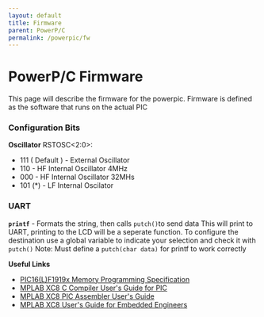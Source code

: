 ```yaml
---
layout: default
title: Firmware
parent: PowerP/C
permalink: /powerpic/fw
---
```


# PowerP/C Firmware
This page will describe the firmware for the powerpic. Firmware is defined as the software that runs on the actual PIC

### Configuration Bits

**Oscillator**
RSTOSC<2:0>:
 - 111 ( Default ) - External Oscillator
 - 110 - HF Internal Oscillator 4MHz
 - 000 - HF Internal Oscillator 32MHs
 - 101 (*) - LF Internal Oscilator

### UART

**`printf`** - Formats the string, then calls `putch()`to send data
This will print to UART, printing to the LCD will be a seperate function. To configure the destination use a global variable to indicate your selection and check it with `putch()`
Note: Must define a `putch(char data)` for printf to work correctly

**Useful Links**
- [PIC16(L)F1919x Memory Programming Specification](https://ww1.microchip.com/downloads/en/DeviceDoc/PIC16F1919X-Memory-Programming-Spec-40001846C.pdf)
- [MPLAB XC8 C Compiler User's Guide for PIC](https://www.microchip.com/content/dam/mchp/documents/DEV/ProductDocuments/UserGuides/50002737D.pdf)
- [MPLAB XC8 PIC Assembler User's Guide](https://ww1.microchip.com/downloads/en/DeviceDoc/MPLAB%20XC8%20PIC%20Assembler%20User%27s%20Guide%2050002974A.pdf)
- [MPLAB XC8 User's Guide for Embedded Engineers](https://ww1.microchip.com/downloads/en/DeviceDoc/MPLAB%20XC8%20C%20Compiler%20UG%20EE%20DS50002400C%20.pdf) 